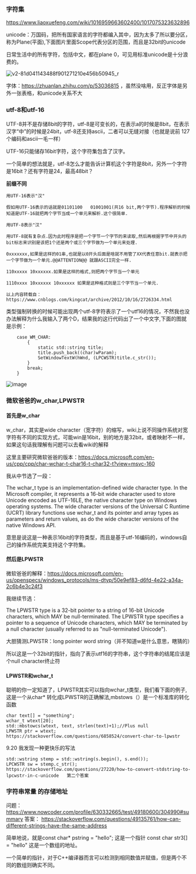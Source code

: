 ### 字符集
https://www.liaoxuefeng.com/wiki/1016959663602400/1017075323632896

unicode：万国码，把所有国家语言的字符都编入其中，因为太多了所以要分区，称为Plane(平面),下面图片里面Scope代表分区的范围，而且是32bit的unicode

日常生活中的所有字符，包括中文，都在plane 0，可见用标准unicode是十分浪费的。

![v2-81d041143488f901271210e456b50945_r](https://user-images.githubusercontent.com/47411365/133041865-c8ded012-b11a-4c5b-a610-6778865f63a8.jpg)

字体：https://zhuanlan.zhihu.com/p/53036815  ，虽然没啥用，反正字体是另外一张表格，和unicode关系不大

### utf-8和utf-16

UTF-8并不是存储8bit的字符，utf-8是可变长的，在表示a的时候是8bit，在表示汉字“中”的时候是24bit，utf-8还支持ascii，二者可以无缝对接（也就是说前 127个编码和ascii一毛一样）

UTF-16只能储存16bit字符，这个字符集包含了汉字。

一个简单的想法就是，utf-8怎么才能告诉计算机这个字符是8bit，另外一个字符是16bit？还有字符是24，最高48bit？

__前缀不同__

```
用UTF-16表示"汉"

假如用UTF-16表示的话就是01101100   01001001(共16 bit,两个字节).程序解析的时候知道是UTF-16就把两个字节当成一个单元来解析.这个很简单.

用UTF-8表示"汉"

用UTF-8就有复杂点.因为此时程序是把一个字节一个字节的来读取,然后再根据字节中开头的bit标志来识别是该把1个还是两个或三个字节做为一个单元来处理.

0xxxxxxx,如果是这样的01串,也就是以0开头后面是啥就不用管了XX代表任意bit.就表示把一个字节做为一个单元.@@ATTENTION@@ 就跟ASCII完全一样.

110xxxxx 10xxxxxx.如果是这样的格式,则把两个字节当一个单元

1110xxxx 10xxxxxx 10xxxxxx 如果是这种格式则是三个字节当一个单元.

以上内容转载自：https://www.cnblogs.com/kingcat/archive/2012/10/16/2726334.html
```
类型强制转换的时候可能出现两个utf-8字符表示了一个utf16的情况，不然我也没办法解释为什么我输入了两个D，结果我的这行代码出了一个中文字,下面的图就是示例：
```
    case WM_CHAR:
        {
            static std::string title;
            title.push_back((char)wParam);
            SetWindowTextW(hWnd, (LPCWSTR)title.c_str());
        }
        break;
    }
```
![image](https://user-images.githubusercontent.com/47411365/133056535-2e1bd3ad-b3f3-4840-96b5-3bc886faffc5.png)


### 微软爸爸的w_char,LPWSTR
#### 首先是w_char

w_char，其实是wide character（宽字符）的缩写，wiki上说不同操作系统对宽字符有不同的实现方式，可能win是16bit，别的地方是32bit，或者映射不一样，如果这句话我理解有问题可以去看wiki的解释

这里主要研究微软爸爸的版本：https://docs.microsoft.com/en-us/cpp/cpp/char-wchar-t-char16-t-char32-t?view=msvc-160

我从中节选了一段：

The wchar_t type is an implementation-defined wide character type. In the Microsoft compiler, it represents a 16-bit wide character used to store Unicode encoded as UTF-16LE, the native character type on Windows operating systems. The wide character versions of the Universal C Runtime (UCRT) library functions use wchar_t and its pointer and array types as parameters and return values, as do the wide character versions of the native Windows API.

意思是说这是一种表示16bit的字符类型，而且是基于utf-16编码的，windows自己的操作系统完美支持这个字符集。

#### 然后是LPWSTR
微软爸爸的解释：https://docs.microsoft.com/en-us/openspecs/windows_protocols/ms-dtyp/50e9ef83-d6fd-4e22-a34a-2c6b4e3c24f3

我继续节选：

The LPWSTR type is a 32-bit pointer to a string of 16-bit Unicode characters, which MAY be null-terminated. The LPWSTR type specifies a pointer to a sequence of Unicode characters, which MAY be terminated by a null character (usually referred to as "null-terminated Unicode").

大胆猜测LPWSTR：long pointer word string（并不知道w是什么意思，瞎猜的）

所以这是一个32bit的指针，指向了表示utf16的字符串，这个字符串的结尾应该是个null character终止符

#### LPWSTR和wchar_t

聪明的你一定知道了，LPWSTR其实可以指向wchar_t类型，我们看下面的例子,这是一个从char* 转化成LPWSTR的正确解法,mbstows（）是一个标准库的转化函数
```
char text[] = "something";
wchar_t wtext[20];
std::mbstowcs(wtext, text, strlen(text)+1);//Plus null
LPWSTR ptr = wtext;
https://stackoverflow.com/questions/6858524/convert-char-to-lpwstr
```
9.20 我发现一种更快乐的写法
```
std::wstring stemp = std::wstring(s.begin(), s.end());
LPCWSTR sw = stemp.c_str();
https://stackoverflow.com/questions/27220/how-to-convert-stdstring-to-lpcwstr-in-c-unicode   第二个答案
```

### 字符串常量 的存储地址
问题：https://www.nowcoder.com/profile/630332665/test/49180600/304990#summary
答案： https://stackoverflow.com/questions/49135761/how-can-different-strings-have-the-same-address

简单地说，就是const char* pstring = "hello";  这是一个指针
const char str3[] = "hello" 这是一个数组的地址。

一个简单的指针，对于C++编译器而言可以检测到相同数值并赋值，但是两个不同的数组则确实不同。
